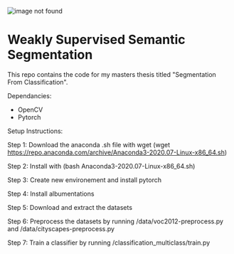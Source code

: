 ![image not found](https://github.com/kobusvdwalt/weakly-supervised-segmentation/blob/master/_landing_page/landing.jpg?raw=true)

# Weakly Supervised Semantic Segmentation

This repo contains the code for my masters thesis titled "Segmentation From Classification".

Dependancies:
* OpenCV
* Pytorch


Setup Instructions:

Step 1:
    Download the anaconda .sh file with wget 
    (wget https://repo.anaconda.com/archive/Anaconda3-2020.07-Linux-x86_64.sh)

Step 2:
    Install with (bash Anaconda3-2020.07-Linux-x86_64.sh)

Step 3:
    Create new environement and install pytorch

Step 4:
    Install albumentations

Step 5:
    Download and extract the datasets

Step 6:
    Preprocess the datasets by running /data/voc2012-preprocess.py and /data/cityscapes-preprocess.py

Step 7:
    Train a classifier by running /classification_multiclass/train.py